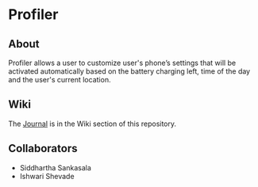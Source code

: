 # Profiler 

## About
Profiler allows a user to customize user's phone’s settings that will be activated automatically based on the battery charging left, time of the day and the user's current location. 


## Wiki
The [Journal](https://github.com/Csc-780/Profiler_project/wiki/Journal) is in the Wiki section of this repository. 

## Collaborators
* Siddhartha Sankasala
* Ishwari Shevade


